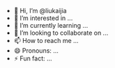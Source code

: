 - 👋 Hi, I’m @liukaijia
- 👀 I’m interested in ...
- 🌱 I’m currently learning ...
- 💞️ I’m looking to collaborate on ...
- 📫 How to reach me ...
- 😄 Pronouns: ...
- ⚡ Fun fact: ...

<!---
liukaijia/liukaijia is a ✨ special ✨ repository because its `README.md` (this file) appears on your GitHub profile.
You can click the Preview link to take a look at your changes.
--->
